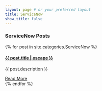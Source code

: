 ```yaml
---
layout: page # or your preferred layout
title: ServiceNow
show_title: false
---
```


<h3>ServiceNow Posts</h3>

{% for post in site.categories.ServiceNow %}
  <article class="post-preview">
    <h4>
      <a href="{{ post.url | relative_url }}">{{ post.title | escape }}</a>
    </h4>
    <p>{{ post.description }}</p>
   <!-- <p>{{ post.excerpt }}</p> -->
    <a href="{{ post.url | relative_url }}">Read More</a>
  </article>
{% endfor %}